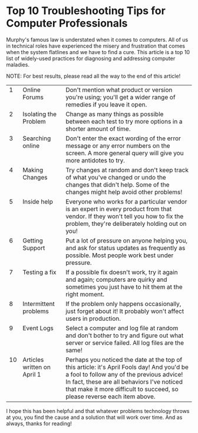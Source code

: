 # Top 10 Troubleshooting Tips for Computer Professionals

Murphy's famous law is understated when it comes to computers. All of us in technical roles have experienced the misery and frustration that comes when the system flatlines and we have to find a cure. This article is a top 10 list of widely-used practices for diagnosing and addressing computer maladies. 

NOTE: For best results, please read all the way to the end of this article!

<style>
td { vertical-align: top; }
</style>

<table><tr>
<td>1</td>
<td>Online Forums</td>
<td>Don't mention what product or version you're using; you'll get a wider range of remedies if you leave it open.</td>
</tr><tr>
<td>2</td>
<td>Isolating the Problem</td>
<td>Change as many things as possible between each test to try more options in a shorter amount of time.</td>
</tr><tr>
<td>3</td>
<td>Searching online</td>
<td>Don't enter the exact wording of the error message or any error numbers on the screen. A more general query will give you more antidotes to try.</td>
</tr><tr>
<td>4</td>
<td>Making Changes</td>
<td>Try changes at random and don't keep track of what you've changed or undo the changes that didn't help. Some of the changes might help avoid other problems!</td>
</tr><tr>
<td>5</td>
<td>Inside help</td>
<td>Everyone who works for a particular vendor is an expert in every product from that vendor. If they won't tell you how to fix the problem, they're deliberately holding out on you!</td>
</tr><tr>
<td>6</td>
<td>Getting Support</td>
<td>Put a lot of pressure on anyone helping you, and ask for status updates as frequently as possible. Most people work best under pressure.</td>
</tr><tr>
<td>7</td>
<td>Testing a fix</td>
<td>If a possible fix doesn't work, try it again and again; computers are quirky and sometimes you just have to hit them at the right moment.</td>
</tr><tr>
<td>8</td>
<td>Intermittent problems</td>
<td>If the problem only happens occasionally, just forget about it! It probably won't affect users in production.</td>
</tr><tr>
<td>9</td>
<td>Event Logs</td>
<td>Select a computer and log file at random and don't bother to try and figure out what server or service failed. All log files are the same!</td>
</tr><tr>
<td>10</td>
<td>Articles written on April 1</td>
<td>Perhaps you noticed the date at the top of this article: it's April Fools day! And you'd be a fool to follow any of the previous advice! In fact, these are all behaviors I've noticed that make it more difficult to succeed, so please reverse each item above.</td>
</tr></table>

I hope this has been helpful and that whatever problems technology throws at you, you find the cause and a solution that will work over time. And as always, thanks for reading!
